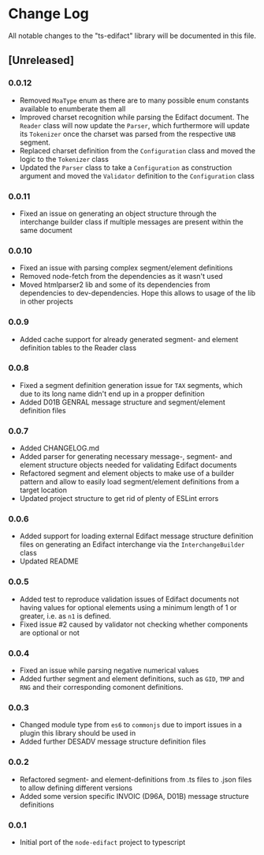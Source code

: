 # Change Log

All notable changes to the "ts-edifact" library will be documented in this file.

## [Unreleased]

### 0.0.12
- Removed `MoaType` enum as there are to many possible enum constants available to enumberate them all
- Improved charset recognition while parsing the Edifact document. The `Reader` class will now update the `Parser`, which furthermore will update its `Tokenizer` once the charset was parsed from the respective `UNB` segment.
- Replaced charset definition from the `Configuration` class and moved the logic to the `Tokenizer` class
- Updated the `Parser` class to take a `Configuration` as construction argument and moved the `Validator` definition to the `Configuration` class

### 0.0.11
- Fixed an issue on generating an object structure through the interchange builder class if multiple messages are present within the same document

### 0.0.10
- Fixed an issue with parsing complex segment/element definitions
- Removed node-fetch from the dependencies as it wasn't used
- Moved htmlparser2 lib and some of its dependencies from dependencies to dev-dependencies. Hope this allows to usage of the lib in other projects

### 0.0.9
- Added cache support for already generated segment- and element definition tables to the Reader class

### 0.0.8
- Fixed a segment definition generation issue for `TAX` segments, which due to its long name didn't end up in a propper definition
- Added D01B GENRAL message structure and segment/element definition files

### 0.0.7
- Added CHANGELOG.md
- Added parser for generating necessary message-, segment- and element structure objects needed for validating Edifact documents
- Refactored segment and element objects to make use of a builder pattern and allow to easily load segment/element definitions from a target location
- Updated project structure to get rid of plenty of ESLint errors

### 0.0.6
- Added support for loading external Edifact message structure definition files on generating an Edifact interchange via the `InterchangeBuilder` class
- Updated README

### 0.0.5
- Added test to reproduce validation issues of Edifact documents not having values for optional elements using a minimum length of 1 or greater, i.e. as `n1` is defined.
- Fixed issue #2 caused by validator not checking whether components are optional or not

### 0.0.4
- Fixed an issue while parsing negative numerical values
- Added further segment and element definitions, such as `GID`, `TMP` and `RNG` and their corresponding comonent definitions.

### 0.0.3
- Changed module type from `es6` to `commonjs` due to import issues in a plugin this library should be used in
- Added further DESADV message structure definition files

### 0.0.2
- Refactored segment- and element-definitions from .ts files to .json files to allow defining different versions
- Added some version specific INVOIC (D96A, D01B) message structure definitions

### 0.0.1
- Initial port of the `node-edifact` project to typescript